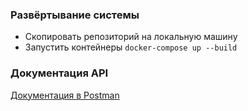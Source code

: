 ### Развёртывание системы

- Скопировать репозиторий на локальную машину
- Запустить контейнеры ```docker-compose up --build```

### Документация API

[Документация в Postman](https://documenter.getpostman.com/view/13151410/UVXjLbxW)